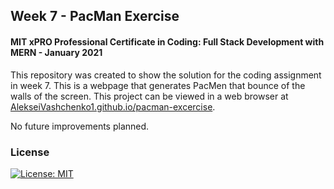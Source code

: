 ## Week 7 - PacMan Exercise

#### MIT xPRO Professional Certificate in Coding: Full Stack Development with MERN - January 2021

This repository was created to show the solution for the coding assignment in week 7. This is a webpage that generates PacMen that bounce of the walls of the screen. This project can be viewed in a web browser at [AlekseiVashchenko1.github.io/pacman-excercise](https://AlekseiVashchenko1.github.io/pacman-excercise/). 

No future improvements planned. 

### License

[![License: MIT](https://img.shields.io/badge/License-MIT-yellow.svg)](./LICENSE)
